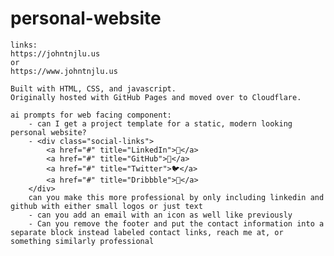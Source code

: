 # personal-website
    links:
    https://johntnjlu.us
    or
    https://www.johntnjlu.us
    
    Built with HTML, CSS, and javascript.
    Originally hosted with GitHub Pages and moved over to Cloudflare.

    ai prompts for web facing component:
        - can I get a project template for a static, modern looking personal website?
        - <div class="social-links">
            <a href="#" title="LinkedIn">💼</a>
            <a href="#" title="GitHub">🔗</a>
            <a href="#" title="Twitter">🐦</a>
            <a href="#" title="Dribbble">🎨</a>
        </div>
        can you make this more professional by only including linkedin and github with either small logos or just text
        - can you add an email with an icon as well like previously
        - Can you remove the footer and put the contact information into a separate block instead labeled contact links, reach me at, or something similarly professional